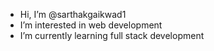 -  Hi, I’m @sarthakgaikwad1
-  I’m interested in web development
-  I’m currently learning full stack development
